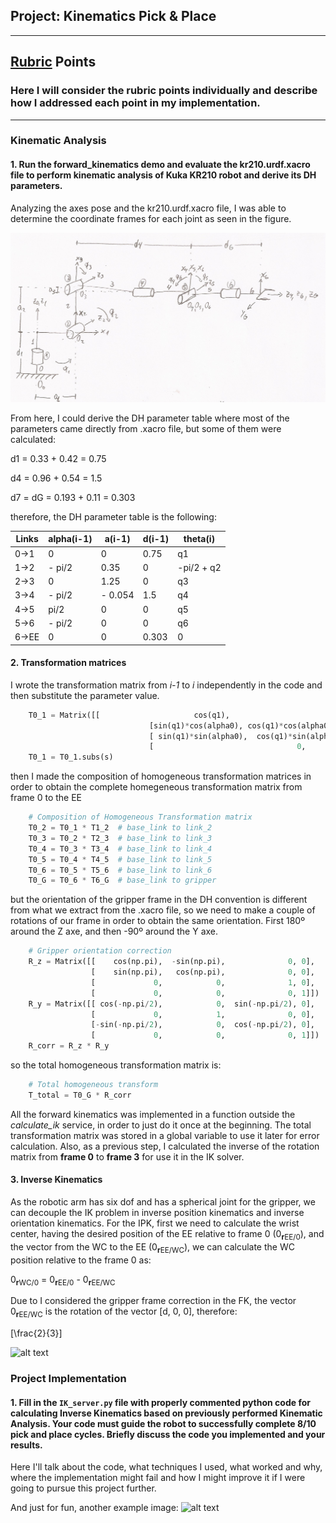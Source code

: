 ## Project: Kinematics Pick & Place
---

[//]: # (Image References)

[image1]: ./misc_images/frames.png
[image2]: ./misc_images/misc3.png
[image3]: ./misc_images/misc2.png

## [Rubric](https://review.udacity.com/#!/rubrics/972/view) Points
### Here I will consider the rubric points individually and describe how I addressed each point in my implementation.  

---

### Kinematic Analysis
#### 1. Run the forward_kinematics demo and evaluate the kr210.urdf.xacro file to perform kinematic analysis of Kuka KR210 robot and derive its DH parameters.

Analyzing the axes pose and the kr210.urdf.xacro file, I was able to determine the coordinate frames for each joint as seen in the figure.

![alt text][image1]


From here, I could derive the DH parameter table where most of the parameters came directly from .xacro file, but some of them were calculated:

d1 = 0.33 + 0.42 = 0.75

d4 = 0.96 + 0.54 = 1.5

d7 = dG = 0.193 + 0.11 = 0.303

therefore, the DH parameter table is the following:

Links | alpha(i-1) | a(i-1) | d(i-1) | theta(i)
--- | --- | --- | --- | ---
0->1 | 0 | 0 | 0.75 | q1
1->2 | - pi/2 | 0.35 | 0 | -pi/2 + q2
2->3 | 0 | 1.25 | 0 | q3
3->4 | - pi/2 | - 0.054 | 1.5 | q4
4->5 | pi/2 | 0 | 0 | q5
5->6 | - pi/2 | 0 | 0 | q6
6->EE | 0 | 0 | 0.303 | 0


#### 2. Transformation matrices

I wrote the transformation matrix from _i-1_ to _i_ independently in the code and then substitute the parameter value.

```python
    T0_1 = Matrix([[                     cos(q1),                        -sin(q1),                   0,                        a0],
                               [sin(q1)*cos(alpha0), cos(q1)*cos(alpha0), -sin(alpha0), -sin(alpha0)*d1],
                               [ sin(q1)*sin(alpha0),  cos(q1)*sin(alpha0), cos(alpha0),  cos(alpha0)*d1],
                               [                                0,                                  0,                    0,                           1]])
    T0_1 = T0_1.subs(s)
```

then I made the composition of homogeneous transformation matrices in order to obtain the complete homegeneous transformation matrix from frame 0 to the EE

```python
    # Composition of Homogeneous Transformation matrix
    T0_2 = T0_1 * T1_2  # base_link to link_2
    T0_3 = T0_2 * T2_3  # base_link to link_3
    T0_4 = T0_3 * T3_4  # base_link to link_4
    T0_5 = T0_4 * T4_5  # base_link to link_5
    T0_6 = T0_5 * T5_6  # base_link to link_6
    T0_G = T0_6 * T6_G  # base_link to gripper
```
but the orientation of the gripper frame in the DH convention is different from what we extract from the .xacro file, so we need to make a couple of rotations of our frame in order to obtain the same orientation. First 180º around the Z axe, and then -90º around the Y axe.

```python
    # Gripper orientation correction
    R_z = Matrix([[    cos(np.pi),  -sin(np.pi),              0, 0],
                  [    sin(np.pi),   cos(np.pi),              0, 0],
                  [             0,            0,              1, 0],
                  [             0,            0,              0, 1]])
    R_y = Matrix([[ cos(-np.pi/2),            0,  sin(-np.pi/2), 0],
                  [             0,            1,              0, 0],
                  [-sin(-np.pi/2),            0,  cos(-np.pi/2), 0],
                  [             0,            0,              0, 1]])
    R_corr = R_z * R_y
```

so the total homogeneous transformation matrix is:
```python
    # Total homogeneous transform
    T_total = T0_G * R_corr
```

All the forward kinematics was implemented in a function outside the _calculate_ik_ service, in order to just do it once at the beginning.
The total transformation matrix was stored in a global variable to use it later for error calculation.
Also, as a previous step, I calculated the inverse of the rotation matrix from **frame 0** to **frame 3** for use it in the IK solver.


#### 3. Inverse Kinematics

As the robotic arm has six dof and has a spherical joint for the gripper, we can decouple the IK problem in inverse position kinematics and inverse orientation kinematics.
For the IPK, first we need to calculate the wrist center, having the desired position of the EE relative to frame 0 (0<sub>**r**EE/0</sub>), and the vector from the WC to the EE (0<sub>**r**EE/WC</sub>), we can calculate the WC position relative to the frame 0 as:

0<sub>**r**WC/0</sub> = 0<sub>**r**EE/0</sub> - 0<sub>**r**EE/WC</sub>

Due to I considered the gripper frame correction in the FK, the vector 0<sub>**r**EE/WC</sub> is the rotation of the vector [d, 0, 0], therefore:

\[\frac{2}{3}\]

![alt text][image2]

### Project Implementation

#### 1. Fill in the `IK_server.py` file with properly commented python code for calculating Inverse Kinematics based on previously performed Kinematic Analysis. Your code must guide the robot to successfully complete 8/10 pick and place cycles. Briefly discuss the code you implemented and your results. 


Here I'll talk about the code, what techniques I used, what worked and why, where the implementation might fail and how I might improve it if I were going to pursue this project further.  


And just for fun, another example image:
![alt text][image3]


